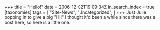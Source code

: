 +++
title = "Hello!"
date = 2006-12-02T19:09:34Z
in_search_index = true
[taxonomies]
tags = [ 
	"Site-News",
	"Uncategorized",
]
+++
Just Julie popping in to give a big "HI!" I thought it'd been a while since there was a post here, so here is a little one.
